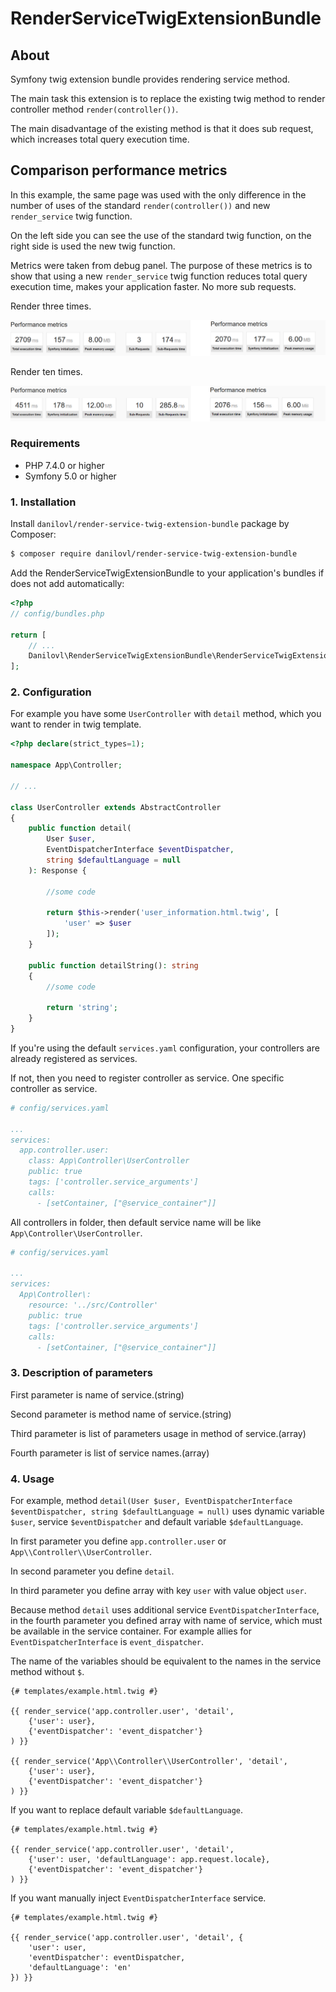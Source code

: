 # RenderServiceTwigExtensionBundle #

## About ##

Symfony twig extension bundle provides rendering service method.

The main task this extension is to replace the existing twig method to render controller method `render(controller())`. 

The main disadvantage of the existing method is that it does sub request, which increases total query execution time.

## Comparison performance metrics ##

In this example, the same page was used with the only difference in the number of uses of the standard `render(controller())` and new `render_service` twig function.

On the left side you can see the use of the standard twig function, on the right side is used the new twig function.

Metrics were taken from debug panel. The purpose of these metrics is to show that using a new `render_service` 
twig function reduces total query execution time, makes your application faster. No more sub requests.

Render three times.

![Alt text](/pic/example-1.png?raw=true "First example")

Render ten times.

![Alt text](/pic/example-2.png?raw=true "Second example")

### Requirements 

  * PHP 7.4.0 or higher
  * Symfony 5.0 or higher

### 1. Installation

Install `danilovl/render-service-twig-extension-bundle` package by Composer:
 
``` bash
$ composer require danilovl/render-service-twig-extension-bundle
```
Add the RenderServiceTwigExtensionBundle to your application's bundles if does not add automatically:

``` php
<?php
// config/bundles.php

return [
    // ...
    Danilovl\RenderServiceTwigExtensionBundle\RenderServiceTwigExtensionBundle::class => ['all' => true]
];
```

### 2. Configuration
 
For example you have some `UserController` with `detail` method, which you want to render in twig template.
 
```php
<?php declare(strict_types=1);

namespace App\Controller;

// ...

class UserController extends AbstractController
{
    public function detail(
        User $user,
        EventDispatcherInterface $eventDispatcher,
        string $defaultLanguage = null
    ): Response {
       
        //some code

        return $this->render('user_information.html.twig', [
            'user' => $user
        ]);
    }   

    public function detailString(): string 
    {
        //some code

        return 'string';
    }
}
```

If you're using the default `services.yaml` configuration, your controllers are already registered as services.

If not, then you need to register controller as service. One specific controller as service.

```yaml
# config/services.yaml

...
services:
  app.controller.user:
    class: App\Controller\UserController
    public: true
    tags: ['controller.service_arguments']
    calls:
      - [setContainer, ["@service_container"]]
```

All controllers in folder, then default service name will be like `App\Controller\UserController`.

```yaml
# config/services.yaml

...
services:
  App\Controller\:
    resource: '../src/Controller'
    public: true
    tags: ['controller.service_arguments']
    calls:
      - [setContainer, ["@service_container"]]
```
 
### 3. Description of parameters
       	
First parameter is name of service.(string)

Second parameter is method name of service.(string)

Third parameter is list of parameters usage in method of service.(array)

Fourth parameter is list of service names.(array)

### 4. Usage 

For example, method `detail(User $user, EventDispatcherInterface $eventDispatcher, string $defaultLanguage = null)` uses dynamic variable `$user`, 
service `$eventDispatcher` and default variable `$defaultLanguage`.

In first parameter you define `app.controller.user` or `App\\Controller\\UserController`. 

In second parameter you define `detail`.

In third parameter you define array with key `user` with value object `user`.

Because method `detail` uses additional service `EventDispatcherInterface`, in the fourth parameter 
you defined array with name of service, which must be available in the service container. 
For example allies for `EventDispatcherInterface` is `event_dispatcher`.
 
The name of the variables should be equivalent to the names in the service method without `$`.
  
```twig
{# templates/example.html.twig #}

{{ render_service('app.controller.user', 'detail', 
    {'user': user}, 
    {'eventDispatcher': 'event_dispatcher'}
) }}
 
{{ render_service('App\\Controller\\UserController', 'detail', 
    {'user': user}, 
    {'eventDispatcher': 'event_dispatcher'}
) }}
```

If you want to replace default variable `$defaultLanguage`.

```twig
{# templates/example.html.twig #}

{{ render_service('app.controller.user', 'detail', 
    {'user': user, 'defaultLanguage': app.request.locale}, 
    {'eventDispatcher': 'event_dispatcher'}
) }}
```

If you want manually inject `EventDispatcherInterface` service. 

```twig
{# templates/example.html.twig #}

{{ render_service('app.controller.user', 'detail', {
    'user': user, 
    'eventDispatcher': eventDispatcher,
    'defaultLanguage': 'en'
}) }}
```